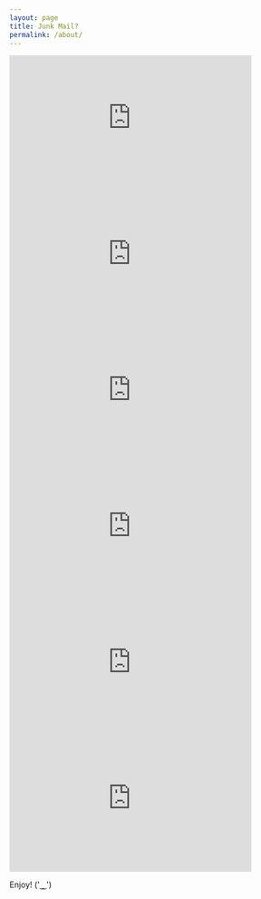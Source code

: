 ```yaml
---
layout: page
title: Junk Mail?
permalink: /about/
---
```

    
<iframe width="427" height="240" align="middle" src="https://www.youtube.com/embed/rqfDjmAkq7U?list=PL85YZfAXNjjuueCZkLNgKf4RmJNuUCO6R" frameborder="0" allow="autoplay; encrypted-media" allowfullscreen></iframe>

<iframe width="427" height="240" align="middle" src="https://www.youtube.com/embed/32pevPCH03c?list=PL85YZfAXNjjuueCZkLNgKf4RmJNuUCO6R" frameborder="0" allow="autoplay; encrypted-media" allowfullscreen></iframe>

<iframe width="427" height="240" src="https://www.youtube.com/embed/3nad7SQhtno?list=PL85YZfAXNjjuueCZkLNgKf4RmJNuUCO6R" frameborder="0" allow="autoplay; encrypted-media" allowfullscreen></iframe>

<iframe width="427" height="240" src="https://www.youtube.com/embed/9YgmMJJ34k4?list=PL85YZfAXNjjuueCZkLNgKf4RmJNuUCO6R" frameborder="0" allow="autoplay; encrypted-media" allowfullscreen></iframe>

<iframe width="427" height="240" src="https://www.youtube.com/embed/-badfmrfPbY" frameborder="0" allow="autoplay; encrypted-media" allowfullscreen></iframe>

<iframe width="427" height="240" src="https://www.youtube.com/embed/7LEmer7wwHI" frameborder="0" allow="autoplay; encrypted-media" allowfullscreen></iframe>

<p>
      Enjoy! (' ͜ ͜  ')
</p>


